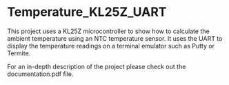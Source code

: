 # Temperature_KL25Z_UART
This project uses a KL25Z microcontroller to show how to calculate the ambient temperature using an NTC temperature sensor. It uses the UART to display the temperature readings on a terminal emulator such as Putty or Termite.

For an in-depth description of the project please check out the documentation.pdf file.
